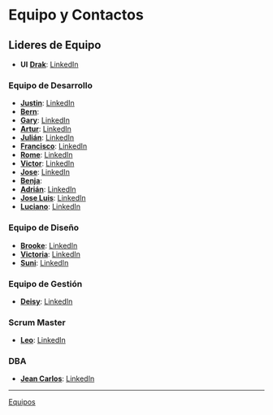# Equipo y Contactos
## Lideres de Equipo
- **UI** [**Drak**](https://github.com/jeanroadev): [LinkedIn](https://www.linkedin.com/in/jeanmra)


### Equipo de Desarrollo

- [**Justin**](https://github.com/justin-A18): [LinkedIn](https://www.linkedin.com/in/dev-justinh)
- [**Bern**](): 
- [**Gary**](https://github.com/GarWox): [LinkedIn](https://www.linkedin.com/in/garwox/)
- [**Artur**](https://github.com/artur0414): [LinkedIn](https://www.linkedin.com/in/arturo-acosta-486a88309/)
- [**Julián**](https://github.com/Outeyral): [LinkedIn](https://www.linkedin.com/in/julian-outeyral)
- [**Francisco**](https://github.com/franciscoluna-28): [LinkedIn](https://www.linkedin.com/in/franciscoluna28/)
- [**Rome**](https://github.com/rodripavon97): [LinkedIn](https://www.linkedin.con/in/rodrigopavongomez)
- [**Victor**](https://github.com/vctorqui): [LinkedIn](www.linkedin.com/in/victorqui)
- [**Jose**](https://github.com/JoseI11): [LinkedIn](www.linkedin.com/in/jose-imhoff)
- [**Benja**](https://github.com/HeadLightsDc/):
- [**Adrián**](https://github.com/AdriHervel): [LinkedIn](https://www.linkedin.com/in/adrianhervel)
- [**Jose Luis**](https://github.com/jospaquim): [LinkedIn](https://www.linkedin.com/in/jospaquim/)
- [**Luciano**](https://github.com/lucianoigit): [LinkedIn](www.linkedin.com/in/luciano-iriarte-soft)

### Equipo de Diseño

- [**Brooke**](): [LinkedIn](https://www.linkedin.com/in/natalia-a-quevedo/)
- [**Victoria**](https://github.com/victoriaalcano): [LinkedIn](https://www.linkedin.com/in/victoria-alcano/)
- [**Suni**](): [LinkedIn](https://www.linkedin.com/in/sol-mariana-guti%C3%A9rrez-texeira?utm_source=share&utm_campaign=share_via&utm_content=profile&utm_medium=android_app)


### Equipo de Gestión

- [**Deisy**](): [LinkedIn](https://www.linkedin.com/in/drcervantesgarces3690)

### Scrum Master

- [**Leo**](): [LinkedIn](https://www.linkedin.com/in/silvaleonardoandres)

### DBA

- [**Jean Carlos**](https://github.com/jeantapias): [LinkedIn](https://www.linkedin.com/in/jean-tapias/)

---

 [Equipos](Equipos.md)
